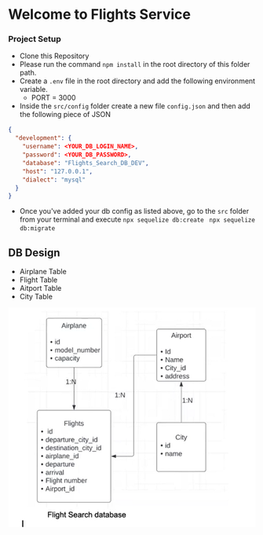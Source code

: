 # Welcome to Flights Service

### Project Setup

- Clone this Repository
- Please run the command `npm install` in the root directory of this folder path.
- Create a `.env` file in the root directory and add the following environment variable.
  - PORT = 3000
- Inside the `src/config` folder create a new file `config.json` and then add the following piece of JSON

```json
{
  "development": {
    "username": <YOUR_DB_LOGIN_NAME>,
    "password": <YOUR_DB_PASSWORD>,
    "database": "Flights_Search_DB_DEV",
    "host": "127.0.0.1",
    "dialect": "mysql"
  }
}

```

- Once you've added your db config as listed above, go to the `src` folder from your terminal and execute
  `npx sequelize db:create `
  `npx sequelize db:migrate`

## DB Design

- Airplane Table
- Flight Table
- Aitport Table
- City Table

![1675249180557](image/README/1675249180557.png)
